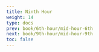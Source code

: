 ```yaml
---
title: Ninth Hour
weight: 14
type: docs
prev: book/6th-hour/mid-hour-6th
next: book/9th-hour/mid-hour-9th
toc: false
---
```

